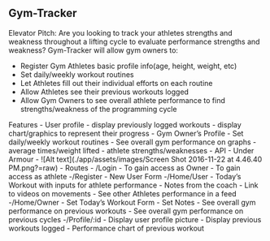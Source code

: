 ## Gym-Tracker


Elevator Pitch: Are you looking to track your athletes strengths and weakness throughout a lifting cycle to evaluate performance strengths and weakness? Gym-Tracker will allow gym owners to:
- Register Gym Athletes basic profile info(age, height, weight, etc)
- Set daily/weekly workout routines
- Let Athletes fill out their individual efforts on each routine
- Allow Athletes see their previous workouts logged
- Allow Gym Owners to see overall athlete performance to find strengths/weakness of the programming cycle

Features
  	- User profile
       		 - display previously logged workouts
        		- display chart/graphics to represent their progress
 	 - Gym Owner’s Profile
      		  - Set daily/weekly workout routines
      		  - See overall gym performance on graphs
           		   - average times/weight lifted
            	  - athlete strengths/weaknesses
 	 - API
       		 - Under Armour 
           - ![Alt text](./app/assets/images/Screen Shot 2016-11-22 at 4.46.40 PM.png?=raw)
	- Routes
		- /Login
			- To gain access as Owner
			- To gain access as athlete
		-/Register
			- New User Form
		-/Home/User
			- Today’s Workout with inputs for athlete performance
			- Notes from the coach
			- Link to videos on movements
			- See other Athletes performance in a feed
		-/Home/Owner
			- Set Today’s Workout Form
			- Set Notes
			- See overall gym performance on previous workouts
			- See overall gym performance on previous cycles
		-/Profile/:id
			- Display user profile picture
			- Display previous workouts logged
			- Performance chart of previous workout

